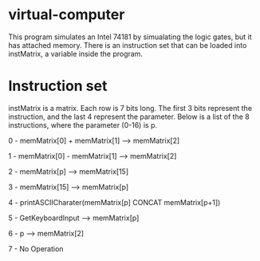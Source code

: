# virtual-computer
This program simulates an Intel 74181 by simualating the logic gates, but it has attached memory. There is an instruction set that can be loaded into instMatrix, a variable inside the program.
# Instruction set
instMatrix is a matrix. Each row is 7 bits long. The first 3 bits represent the instruction, and the last 4 represent the parameter.
Below is a list of the 8 instructions, where the parameter (0-16) is p.

0 - memMatrix[0] + memMatrix[1] --> memMatrix[2]

1 - memMatrix[0] - memMatrix[1] --> memMatrix[2]

2 - memMatrix[p] --> memMatrix[15]

3 - memMatrix[15] --> memMatrix[p]

4 - printASCIICharater(memMatrix[p] CONCAT memMatrix[p+1])

5 - GetKeyboardInput --> memMatrix[p]

6 - p --> memMatrix[2]

7 - No Operation
